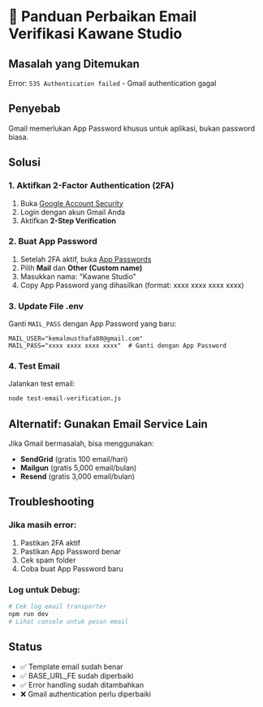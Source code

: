 # 🔧 Panduan Perbaikan Email Verifikasi Kawane Studio

## Masalah yang Ditemukan

Error: `535 Authentication failed` - Gmail authentication gagal

## Penyebab

Gmail memerlukan App Password khusus untuk aplikasi, bukan password biasa.

## Solusi

### 1. Aktifkan 2-Factor Authentication (2FA)

1. Buka [Google Account Security](https://myaccount.google.com/security)
2. Login dengan akun Gmail Anda
3. Aktifkan **2-Step Verification**

### 2. Buat App Password

1. Setelah 2FA aktif, buka [App Passwords](https://myaccount.google.com/apppasswords)
2. Pilih **Mail** dan **Other (Custom name)**
3. Masukkan nama: "Kawane Studio"
4. Copy App Password yang dihasilkan (format: xxxx xxxx xxxx xxxx)

### 3. Update File .env

Ganti `MAIL_PASS` dengan App Password yang baru:

```env
MAIL_USER="kemalmusthafa80@gmail.com"
MAIL_PASS="xxxx xxxx xxxx xxxx"  # Ganti dengan App Password
```

### 4. Test Email

Jalankan test email:

```bash
node test-email-verification.js
```

## Alternatif: Gunakan Email Service Lain

Jika Gmail bermasalah, bisa menggunakan:

- **SendGrid** (gratis 100 email/hari)
- **Mailgun** (gratis 5,000 email/bulan)
- **Resend** (gratis 3,000 email/bulan)

## Troubleshooting

### Jika masih error:

1. Pastikan 2FA aktif
2. Pastikan App Password benar
3. Cek spam folder
4. Coba buat App Password baru

### Log untuk Debug:

```bash
# Cek log email transporter
npm run dev
# Lihat console untuk pesan email
```

## Status

- ✅ Template email sudah benar
- ✅ BASE_URL_FE sudah diperbaiki
- ✅ Error handling sudah ditambahkan
- ❌ Gmail authentication perlu diperbaiki
